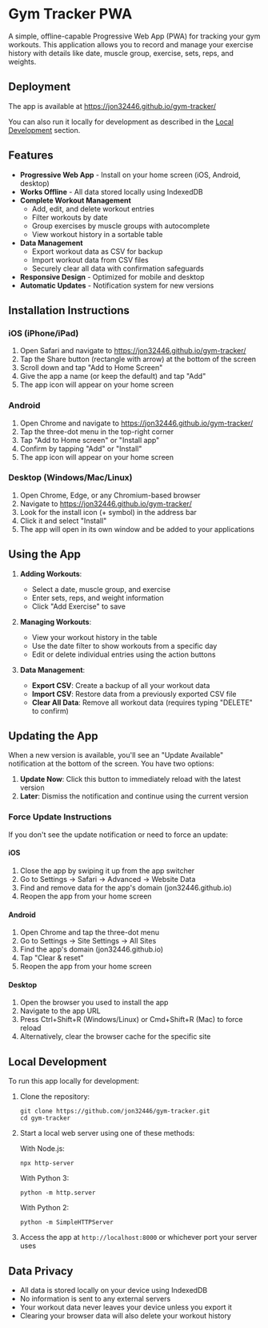 # Gym Tracker PWA

A simple, offline-capable Progressive Web App (PWA) for tracking your gym workouts. This application allows you to record and manage your exercise history with details like date, muscle group, exercise, sets, reps, and weights.

## Deployment

The app is available at https://jon32446.github.io/gym-tracker/

You can also run it locally for development as described in the [Local Development](#local-development) section.

## Features

- **Progressive Web App** - Install on your home screen (iOS, Android, desktop)
- **Works Offline** - All data stored locally using IndexedDB
- **Complete Workout Management**
  - Add, edit, and delete workout entries
  - Filter workouts by date
  - Group exercises by muscle groups with autocomplete
  - View workout history in a sortable table
- **Data Management**
  - Export workout data as CSV for backup
  - Import workout data from CSV files
  - Securely clear all data with confirmation safeguards
- **Responsive Design** - Optimized for mobile and desktop
- **Automatic Updates** - Notification system for new versions

## Installation Instructions

### iOS (iPhone/iPad)

1. Open Safari and navigate to https://jon32446.github.io/gym-tracker/
2. Tap the Share button (rectangle with arrow) at the bottom of the screen
3. Scroll down and tap "Add to Home Screen"
4. Give the app a name (or keep the default) and tap "Add"
5. The app icon will appear on your home screen

### Android

1. Open Chrome and navigate to https://jon32446.github.io/gym-tracker/
2. Tap the three-dot menu in the top-right corner
3. Tap "Add to Home screen" or "Install app"
4. Confirm by tapping "Add" or "Install"
5. The app icon will appear on your home screen

### Desktop (Windows/Mac/Linux)

1. Open Chrome, Edge, or any Chromium-based browser
2. Navigate to https://jon32446.github.io/gym-tracker/
3. Look for the install icon (+ symbol) in the address bar
4. Click it and select "Install"
5. The app will open in its own window and be added to your applications

## Using the App

1. **Adding Workouts**:
   - Select a date, muscle group, and exercise
   - Enter sets, reps, and weight information
   - Click "Add Exercise" to save

2. **Managing Workouts**:
   - View your workout history in the table
   - Use the date filter to show workouts from a specific day
   - Edit or delete individual entries using the action buttons

3. **Data Management**:
   - **Export CSV**: Create a backup of all your workout data
   - **Import CSV**: Restore data from a previously exported CSV file
   - **Clear All Data**: Remove all workout data (requires typing "DELETE" to confirm)

## Updating the App

When a new version is available, you'll see an "Update Available" notification at the bottom of the screen. You have two options:

1. **Update Now**: Click this button to immediately reload with the latest version
2. **Later**: Dismiss the notification and continue using the current version

### Force Update Instructions

If you don't see the update notification or need to force an update:

#### iOS
1. Close the app by swiping it up from the app switcher
2. Go to Settings → Safari → Advanced → Website Data
3. Find and remove data for the app's domain (jon32446.github.io)
4. Reopen the app from your home screen

#### Android
1. Open Chrome and tap the three-dot menu
2. Go to Settings → Site Settings → All Sites
3. Find the app's domain (jon32446.github.io)
4. Tap "Clear & reset"
5. Reopen the app from your home screen

#### Desktop
1. Open the browser you used to install the app
2. Navigate to the app URL
3. Press Ctrl+Shift+R (Windows/Linux) or Cmd+Shift+R (Mac) to force reload
4. Alternatively, clear the browser cache for the specific site

## Local Development

To run this app locally for development:

1. Clone the repository:
   ```
   git clone https://github.com/jon32446/gym-tracker.git
   cd gym-tracker
   ```

2. Start a local web server using one of these methods:

   With Node.js:
   ```
   npx http-server
   ```

   With Python 3:
   ```
   python -m http.server
   ```

   With Python 2:
   ```
   python -m SimpleHTTPServer
   ```

3. Access the app at `http://localhost:8000` or whichever port your server uses

## Data Privacy

- All data is stored locally on your device using IndexedDB
- No information is sent to any external servers
- Your workout data never leaves your device unless you export it
- Clearing your browser data will also delete your workout history

